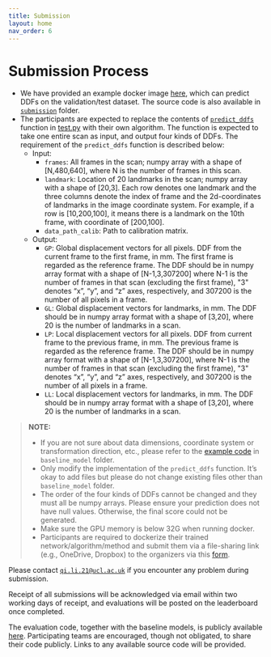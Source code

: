 ```yaml
---
title: Submission
layout: home
nav_order: 6
---
```


# Submission Process

* We have provided an example docker image [here](https://github.com/QiLi111/tus-rec-challenge_baseline/tree/main/submission), which can predict DDFs on the validation/test dataset. The source code is also available in [`submission`](https://github.com/QiLi111/tus-rec-challenge_baseline/tree/main/submission/) folder.
* The participants are expected to replace the contents of [`predict_ddfs`](https://github.com/QiLi111/tus-rec-challenge_baseline/blob/main/submission/predict_ddfs.py) function in [test.py](https://github.com/QiLi111/tus-rec-challenge_baseline/blob/f4f28055d099822e4b577e8cabc3df6f3aa4e896/submission/test.py#L36) with their own algorithm. The function is expected to take one entire scan as input, and output four kinds of DDFs. 
The requirement of the `predict_ddfs` function is described below:
  * Input: 
    * `frames`: All frames in the scan; numpy array with a shape of [N,480,640], where N is the number of frames in this scan.
    * `landmark`: Location of 20 landmarks in the scan; numpy array with a shape of [20,3]. Each row denotes one landmark and the three columns denote the index of frame and the 2d-coordinates of landmarks in the image coordinate system. For example, if a row is [10,200,100], it means there is a landmark on the 10th frame, with coordinate of [200,100].
    * `data_path_calib`: Path to calibration matrix.
  * Output:  
     * `GP`: Global displacement vectors for all pixels. DDF from the current frame to the first frame, in mm. The first frame is regarded as the reference frame. The DDF should be in numpy array format with a shape of [N-1,3,307200] where N-1 is the number of frames in that scan (excluding the first frame), "3" denotes “x”, “y”, and “z” axes, respectively, and 307200 is the number of all pixels in a frame.
     * `GL`: Global displacement vectors for landmarks, in mm. The DDF should be in numpy array format with a shape of [3,20], where 20 is the number of landmarks in a scan.
     * `LP`: Local displacement vectors for all pixels. DDF from current frame to the previous frame, in mm. The previous frame is regarded as the reference frame. The DDF should be in numpy array format with a shape of [N-1,3,307200], where N-1 is the number of frames in that scan (excluding the first frame), "3" denotes “x”, “y”, and “z” axes, respectively, and 307200 is the number of all pixels in a frame.
     * `LL`: Local displacement vectors for landmarks, in mm. The DDF should be in numpy array format with a shape of [3,20], where 20 is the number of landmarks in a scan.
     
        
> **NOTE:**  
> * If you are not sure about data dimensions, coordinate system or transformation direction, etc., please refer to the [example code](https://github.com/QiLi111/tus-rec-challenge_baseline/blob/main/submission/baseline_model/Prediction.py) in `baseline_model` folder.
> * Only modify the implementation of the `predict_ddfs` function. It’s okay to add files but please do not change existing files other than `baseline_model` folder.
> *  The order of the four kinds of DDFs cannot be changed and they must all be numpy arrays. Please ensure your prediction does not have null values. Otherwise, the final score could not be generated.  
> * Make sure the GPU memory is below 32G when running docker.
> * Participants are required to dockerize their trained network/algorithm/method and submit them via a file-sharing link (e.g., OneDrive, Dropbox) to the organizers via this [form](https://forms.office.com/e/QChhNkLYiu).



<!-- Participants are required to Dockerize their trained network/algorithm/method and submit them via a file-sharing link (e.g., OneDrive, Dropbox) to the organizers via this [form](https://forms.office.com/e/QChhNkLYiu). -->

Please contact [`qi.li.21@ucl.ac.uk`](mailto:qi.li.21@ucl.ac.uk) if you encounter any problem during submission.


<!-- email at [`qi.li.21@ucl.ac.uk`](mailto:qi.li.21@ucl.ac.uk). -->

<!-- The e-mail submission must include:

- Team name;
- Full name(s) of all team members;
- Email address(es) of all team members;
- Team affiliation and country (e.g. University College London, United Kingdom);
- Brief description of method (100 characters maximum);
- File-sharing link to Dockerized algorithm;
- Whether any additional data was used. -->


Receipt of all submissions will be acknowledged via email within two working days of receipt, and evaluations will be posted on the leaderboard once completed.

The evaluation code, together with the baseline models, is publicly available [here](https://github.com/QiLi111/tus-rec-challenge_baseline). Participating teams are encouraged, though not obligated, to share their code publicly. Links to any available source code will be provided.

